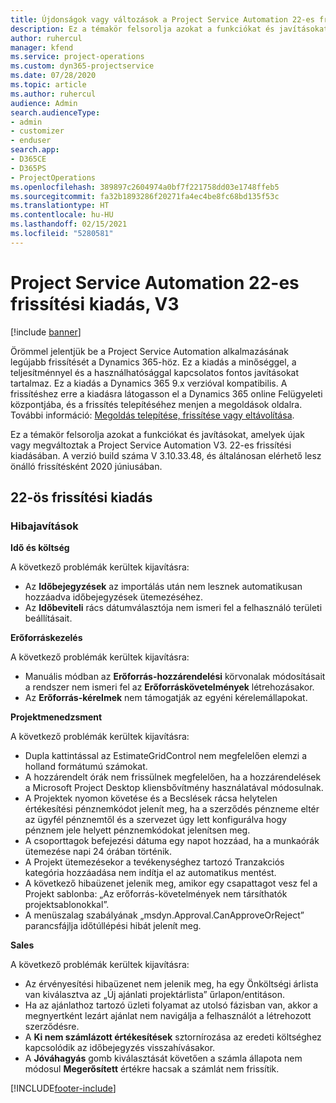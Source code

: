 ```yaml
---
title: Újdonságok vagy változások a Project Service Automation 22-es frissítési kiadásának V3 változatában
description: Ez a témakör felsorolja azokat a funkciókat és javításokat, amelyek elérhetők a Project Service Automation V3. 22-os frissítési kiadásában.
author: ruhercul
manager: kfend
ms.service: project-operations
ms.custom: dyn365-projectservice
ms.date: 07/28/2020
ms.topic: article
ms.author: ruhercul
audience: Admin
search.audienceType:
- admin
- customizer
- enduser
search.app:
- D365CE
- D365PS
- ProjectOperations
ms.openlocfilehash: 389897c2604974a0bf7f221758dd03e1748ffeb5
ms.sourcegitcommit: fa32b1893286f20271fa4ec4be8fc68bd135f53c
ms.translationtype: HT
ms.contentlocale: hu-HU
ms.lasthandoff: 02/15/2021
ms.locfileid: "5280581"
---
```

# <a name="project-service-automation-update-release-22-v3"></a>Project Service Automation 22-es frissítési kiadás, V3

[!include [banner](../includes/psa-now-project-operations.md)]

Örömmel jelentjük be a Project Service Automation alkalmazásának legújabb frissítését a Dynamics 365-höz. Ez a kiadás a minőséggel, a teljesítménnyel és a használhatósággal kapcsolatos fontos javításokat tartalmaz. Ez a kiadás a Dynamics 365 9.x verzióval kompatibilis. A frissítéshez erre a kiadásra látogasson el a Dynamics 365 online Felügyeleti központjába, és a frissítés telepítéséhez menjen a megoldások oldalra. További információ: [Megoldás telepítése, frissítése vagy eltávolítása](https://docs.microsoft.com/power-platform/admin/install-remove-preferred-solution).

Ez a témakör felsorolja azokat a funkciókat és javításokat, amelyek újak vagy megváltoztak a Project Service Automation V3. 22-es frissítési kiadásában. A verzió build száma V 3.10.33.48, és általánosan elérhető lesz önálló frissítésként 2020 júniusában.

## <a name="update-release-22"></a>22-ös frissítési kiadás

### <a name="bug-fixes"></a>Hibajavítások



**Idő és költség**

A következő problémák kerültek kijavításra:

- Az **Időbejegyzések** az importálás után nem lesznek automatikusan hozzáadva időbejegyzések ütemezéséhez.
- Az **Időbeviteli** rács dátumválasztója nem ismeri fel a felhasználó területi beállításait.

**Erőforráskezelés**

A következő problémák kerültek kijavításra:

- Manuális módban az **Erőforrás-hozzárendelési** körvonalak módosításait a rendszer nem ismeri fel az **Erőforráskövetelmények** létrehozásakor.
- Az **Erőforrás-kérelmek** nem támogatják az egyéni kérelemállapokat.

**Projektmenedzsment**

A következő problémák kerültek kijavításra:

- Dupla kattintással az EstimateGridControl nem megfelelően elemzi a holland formátumú számokat.
- A hozzárendelt órák nem frissülnek megfelelően, ha a hozzárendelések a Microsoft Project Desktop kliensbővítmény használatával módosulnak.
- A Projektek nyomon követése és a Becslések rácsa helytelen értékesítési pénznemkódot jelenít meg, ha a szerződés pénzneme eltér az ügyfél pénznemtől és a szervezet úgy lett konfigurálva hogy pénznem jele helyett pénznemkódokat jelenítsen meg.
- A csoporttagok befejezési dátuma egy napot hozzáad, ha a munkaórák ütemezése napi 24 órában történik.
- A Projekt ütemezésekor a tevékenységhez tartozó Tranzakciós kategória hozzáadása nem indítja el az automatikus mentést.
- A következő hibaüzenet jelenik meg, amikor egy csapattagot vesz fel a Projekt sablonba: „Az erőforrás-követelmények nem társíthatók projektsablonokkal”. 
- A menüszalag szabályának „msdyn.Approval.CanApproveOrReject” parancsfájlja időtúllépési hibát jelenít meg.

**Sales**

A következő problémák kerültek kijavításra:

- Az érvényesítési hibaüzenet nem jelenik meg, ha egy Önköltségi árlista van kiválasztva az „Új ajánlati projektárlista” űrlapon/entitáson.
- Ha az ajánlathoz tartozó üzleti folyamat az utolsó fázisban van, akkor a megnyertként lezárt ajánlat nem navigálja a felhasználót a létrehozott szerződésre.
- A **Ki nem számlázott értékesítések** sztornírozása az eredeti költséghez kapcsolódik az időbejegyzés visszahívásakor.
- A **Jóváhagyás** gomb kiválasztását követően a számla állapota nem módosul **Megerősített** értékre hacsak a számlát nem frissítik.


[!INCLUDE[footer-include](../includes/footer-banner.md)]